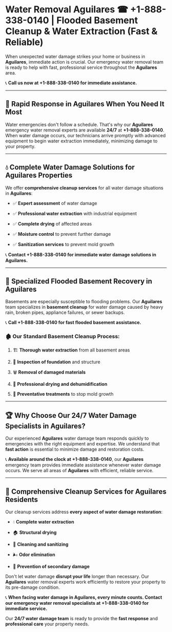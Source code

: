 # Water Removal Aguilares ☎ +1-888-338-0140 | Flooded Basement Cleanup & Water Extraction (Fast & Reliable)

When unexpected water damage strikes your home or business in **Aguilares**, immediate action is crucial. Our emergency water removal team is ready to help with fast, professional service throughout the **Aguilares** area. 

📞 **Call us now at +1-888-338-0140 for immediate assistance.**
---
## 🚀 Rapid Response in Aguilares When You Need It Most
Water emergencies don't follow a schedule. That's why our **Aguilares** emergency water removal experts are available **24/7** at **+1-888-338-0140**. When water damage occurs, our technicians arrive promptly with advanced equipment to begin water extraction immediately, minimizing damage to your property.
---
## 💧 Complete Water Damage Solutions for Aguilares Properties
We offer **comprehensive cleanup services** for all water damage situations in **Aguilares**:
- ✅ **Expert assessment** of water damage  
- ✅ **Professional water extraction** with industrial equipment  
- ✅ **Complete drying** of affected areas  
- ✅ **Moisture control** to prevent further damage  
- ✅ **Sanitization services** to prevent mold growth  
📞 **Contact +1-888-338-0140 for immediate water damage solutions in Aguilares.**
---
## 🌊 Specialized Flooded Basement Recovery in Aguilares
Basements are especially susceptible to flooding problems. Our **Aguilares** team specializes in **basement cleanup** for water damage caused by heavy rain, broken pipes, appliance failures, or sewer backups. 
📞 **Call +1-888-338-0140 for fast flooded basement assistance.**
### 🏚️ Our Standard Basement Cleanup Process:
1. 🏗️ **Thorough water extraction** from all basement areas  
2. 🔎 **Inspection of foundation** and structure  
3. 🗑️ **Removal of damaged materials**  
4. 💨 **Professional drying and dehumidification**  
5. 🚫 **Preventative treatments** to stop mold growth  
---
## 🏆 Why Choose Our 24/7 Water Damage Specialists in Aguilares?
Our experienced **Aguilares** water damage team responds quickly to emergencies with the right equipment and expertise. We understand that **fast action** is essential to minimize damage and restoration costs.
📞 **Available around the clock at +1-888-338-0140**, our **Aguilares** emergency team provides immediate assistance whenever water damage occurs. We serve all areas of **Aguilares** with efficient, reliable service.
---
## 🧹 Comprehensive Cleanup Services for Aguilares Residents
Our cleanup services address **every aspect of water damage restoration**:
- 💧 **Complete water extraction**  
- 🏠 **Structural drying**  
- 🧼 **Cleaning and sanitizing**  
- 🌬️ **Odor elimination**  
- 🚫 **Prevention of secondary damage**  
Don't let water damage **disrupt your life** longer than necessary. Our **Aguilares** water removal experts work efficiently to restore your property to its pre-damage condition.
📞 **When facing water damage in Aguilares, every minute counts. Contact our emergency water removal specialists at +1-888-338-0140 for immediate service.**
Our **24/7 water damage team** is ready to provide the **fast response** and **professional care** your property needs.
